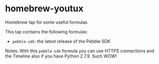# homebrew-youtux
Homebrew tap for some useful formulas

This tap contains the following formulas:
* `pebble-sdk`: the latest release of the Pebble SDK

Notes: With this `pebble-sdk` formula you can use HTTPS connections and the Timeline also if you have Python 2.7.9. Such WOW!
